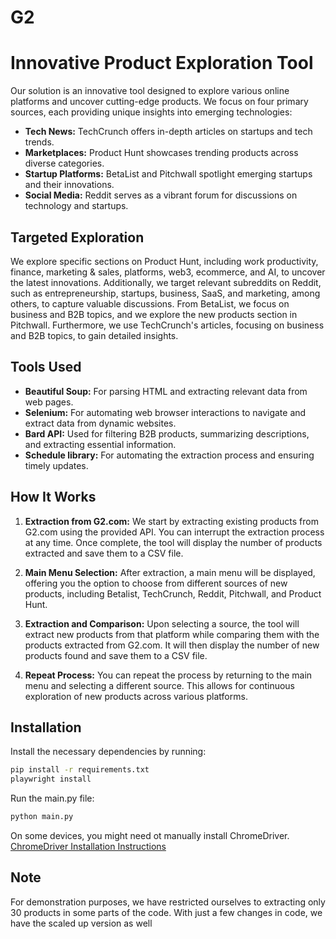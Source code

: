 # G2
# Innovative Product Exploration Tool

Our solution is an innovative tool designed to explore various online platforms and uncover cutting-edge products. We focus on four primary sources, each providing unique insights into emerging technologies:

- **Tech News:** TechCrunch offers in-depth articles on startups and tech trends.
- **Marketplaces:** Product Hunt showcases trending products across diverse categories.
- **Startup Platforms:** BetaList and Pitchwall spotlight emerging startups and their innovations.
- **Social Media:** Reddit serves as a vibrant forum for discussions on technology and startups.

## Targeted Exploration
We explore specific sections on Product Hunt, including work productivity, finance, marketing & sales, platforms, web3, ecommerce, and AI, to uncover the latest innovations. Additionally, we target relevant subreddits on Reddit, such as entrepreneurship, startups, business, SaaS, and marketing, among others, to capture valuable discussions. From BetaList, we focus on business and B2B topics, and we explore the new products section in Pitchwall. Furthermore, we use TechCrunch's articles, focusing on business and B2B topics, to gain detailed insights.

## Tools Used
- **Beautiful Soup:** For parsing HTML and extracting relevant data from web pages.
- **Selenium:** For automating web browser interactions to navigate and extract data from dynamic websites.
- **Bard API:** Used for filtering B2B products, summarizing descriptions, and extracting essential information.
- **Schedule library:** For automating the extraction process and ensuring timely updates.

## How It Works
1. **Extraction from G2.com:** We start by extracting existing products from G2.com using the provided API. You can interrupt the extraction process at any time. Once complete, the tool will display the number of products extracted and save them to a CSV file.

2. **Main Menu Selection:** After extraction, a main menu will be displayed, offering you the option to choose from different sources of new products, including Betalist, TechCrunch, Reddit, Pitchwall, and Product Hunt.

3. **Extraction and Comparison:** Upon selecting a source, the tool will extract new products from that platform while comparing them with the products extracted from G2.com. It will then display the number of new products found and save them to a CSV file.

4. **Repeat Process:** You can repeat the process by returning to the main menu and selecting a different source. This allows for continuous exploration of new products across various platforms.

## Installation
Install the necessary dependencies by running:
```bash
pip install -r requirements.txt
playwright install
```
Run the main.py file:
```bash
python main.py
```
On some devices, you might need ot manually install ChromeDriver.
[ChromeDriver Installation Instructions](https://chromedriver.chromium.org/downloads)


## Note
For demonstration purposes, we have restricted ourselves to extracting only 30 products in some parts of the code. With just a few changes in code, we have the scaled up version as well
